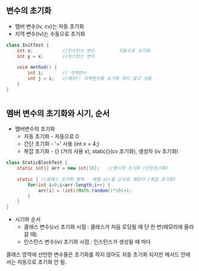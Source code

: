 ## 변수의 초기화
- 멤버 변수(iv, cv)는 자동 초기화
- 지역 변수(lv)는 수동으로 초기화
```java
class InitTest {
    int x;           //인스턴스 변수         자동으로 초기화
    int y = x;       //인스턴스 변수
    
    void method() {
        int i;       // 지역변수
        int j = i;   //에러!! 지역변수를 초기화 하지 않고 사용
    }
}
```
#
## 멤버 변수의 초기화와 시기, 순서
- 멤버변수의 초기화
  - 자동 초기화 - 자동으로 0
  - 간단 초기화 - '=' 사용 (int x = 4;)
  - 복잡 초기화 - {} (거의 사용 x), static{}(cv 초기화), 생성자 (iv 초기화)
```java
class StaticBlockTest {
    static int[] arr = new int[10];   //명시적 초기화 (간단초기화)
    
    static { //클래스 초기화 블럭 - 배열 arr을 난수로 채운다.(복잡 초기화)
        for(int i=0;i<arr.length;i++) { 
            arr[i] = (int)(Math.random()*10)+1;
        }
    }
}
```
- 시기와 순서
  - 클래스 변수(cv) 초기화 시점 : 클래스가 처음 로딩될 때 단 한 번(메모리에 올라갈 때)
  - 인스턴스 변수(iv) 초기화 시점 : 인스턴스가 생성될 때 마다

클래스 영역에 선언한 변수들은 초기화를 하지 않아도 자동 초기화 되지만 메서드 안에서는 자동으로 초기화 안 됨.